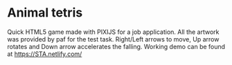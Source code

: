 # Animal tetris
Quick HTML5 game made with PIXIJS for a job application.
All the artwork was provided by paf for the test task.
Right/Left arrows to move, Up arrow rotates and Down arrow accelerates the falling.
Working demo can be found at https://STA.netlify.com/
